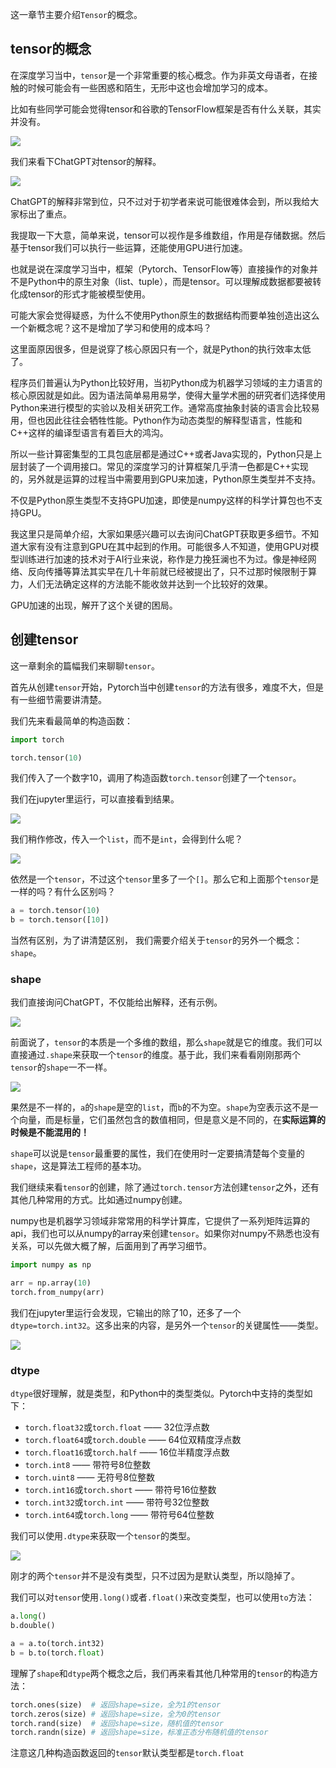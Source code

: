 这一章节主要介绍`Tensor`的概念。



## tensor的概念



在深度学习当中，`tensor`是一个非常重要的核心概念。作为非英文母语者，在接触的时候可能会有一些困惑和陌生，无形中这也会增加学习的成本。



比如有些同学可能会觉得tensor和谷歌的TensorFlow框架是否有什么关联，其实并没有。



![](https://moutsea-blog.oss-cn-hangzhou.aliyuncs.com/image-20240121170835434.png)



我们来看下ChatGPT对tensor的解释。



![](https://moutsea-blog.oss-cn-hangzhou.aliyuncs.com/image-20240121171359369.png)



ChatGPT的解释非常到位，只不过对于初学者来说可能很难体会到，所以我给大家标出了重点。



我提取一下大意，简单来说，tensor可以视作是多维数组，作用是存储数据。然后基于tensor我们可以执行一些运算，还能使用GPU进行加速。



也就是说在深度学习当中，框架（Pytorch、TensorFlow等）直接操作的对象并不是Python中的原生对象（list、tuple），而是tensor。可以理解成数据都要被转化成tensor的形式才能被模型使用。



可能大家会觉得疑惑，为什么不使用Python原生的数据结构而要单独创造出这么一个新概念呢？这不是增加了学习和使用的成本吗？



这里面原因很多，但是说穿了核心原因只有一个，就是Python的执行效率太低了。



程序员们普遍认为Python比较好用，当初Python成为机器学习领域的主力语言的核心原因就是如此。因为语法简单易用易学，使得大量学术圈的研究者们选择使用Python来进行模型的实验以及相关研究工作。通常高度抽象封装的语言会比较易用，但也因此往往会牺牲性能。Python作为动态类型的解释型语言，性能和C++这样的编译型语言有着巨大的鸿沟。



所以一些计算密集型的工具包底层都是通过C++或者Java实现的，Python只是上层封装了一个调用接口。常见的深度学习的计算框架几乎清一色都是C++实现的，另外就是运算的过程当中需要用到GPU来加速，Python原生类型并不支持。



不仅是Python原生类型不支持GPU加速，即使是numpy这样的科学计算包也不支持GPU。



我这里只是简单介绍，大家如果感兴趣可以去询问ChatGPT获取更多细节。不知道大家有没有注意到GPU在其中起到的作用。可能很多人不知道，使用GPU对模型训练进行加速的技术对于AI行业来说，称作是力挽狂澜也不为过。像是神经网络、反向传播等算法其实早在几十年前就已经被提出了，只不过那时候限制于算力，人们无法确定这样的方法能不能收敛并达到一个比较好的效果。



GPU加速的出现，解开了这个关键的困局。



## 创建tensor



这一章剩余的篇幅我们来聊聊`tensor`。



首先从创建`tensor`开始，Pytorch当中创建`tensor`的方法有很多，难度不大，但是有一些细节需要讲清楚。



我们先来看最简单的构造函数：



```python
import torch

torch.tensor(10)
```



我们传入了一个数字10，调用了构造函数`torch.tensor`创建了一个`tensor`。



我们在jupyter里运行，可以直接看到结果。



![](https://moutsea-blog.oss-cn-hangzhou.aliyuncs.com/image-20240121174029695.png)



我们稍作修改，传入一个`list`，而不是`int`，会得到什么呢？



![](https://moutsea-blog.oss-cn-hangzhou.aliyuncs.com/image-20240121174159495.png)



依然是一个`tensor`，不过这个`tensor`里多了一个`[]`。那么它和上面那个`tensor`是一样的吗？有什么区别吗？



```python
a = torch.tensor(10)
b = torch.tensor([10])
```



当然有区别，为了讲清楚区别， 我们需要介绍关于`tensor`的另外一个概念：`shape`。



### shape



我们直接询问ChatGPT，不仅能给出解释，还有示例。



![](https://moutsea-blog.oss-cn-hangzhou.aliyuncs.com/image-20240121174706643.png)



前面说了，`tensor`的本质是一个多维的数组，那么`shape`就是它的维度。我们可以直接通过`.shape`来获取一个`tensor`的维度。基于此，我们来看看刚刚那两个`tensor`的`shape`一不一样。



![](https://moutsea-blog.oss-cn-hangzhou.aliyuncs.com/image-20240121174830515.png)



果然是不一样的，`a`的`shape`是空的`list`，而`b`的不为空。`shape`为空表示这不是一个向量，而是标量，它们虽然包含的数值相同，但是意义是不同的，在**实际运算的时候是不能混用的！**



`shape`可以说是`tensor`最重要的属性，我们在使用时一定要搞清楚每个变量的`shape`，这是算法工程师的基本功。



我们继续来看`tensor`的创建，除了通过`torch.tensor`方法创建`tensor`之外，还有其他几种常用的方式。比如通过numpy创建。



numpy也是机器学习领域非常常用的科学计算库，它提供了一系列矩阵运算的api，我们也可以从numpy的array来创建`tensor`。如果你对numpy不熟悉也没有关系，可以先做大概了解，后面用到了再学习细节。



```python
import numpy as np

arr = np.array(10)
torch.from_numpy(arr)
```



我们在jupyter里运行会发现，它输出的除了10，还多了一个`dtype=torch.int32`。这多出来的内容，是另外一个`tensor`的关键属性——类型。



![](https://moutsea-blog.oss-cn-hangzhou.aliyuncs.com/image-20240121175524440.png)



### dtype



`dtype`很好理解，就是类型，和Python中的类型类似。Pytorch中支持的类型如下：

- `torch.float32`或`torch.float` —— 32位浮点数
- `torch.float64`或`torch.double` —— 64位双精度浮点数
- `torch.float16`或`torch.half` —— 16位半精度浮点数
- `torch.int8` —— 带符号8位整数
- `torch.uint8` —— 无符号8位整数
- `torch.int16`或`torch.short` —— 带符号16位整数
- `torch.int32`或`torch.int` —— 带符号32位整数
- `torch.int64`或`torch.long` —— 带符号64位整数



我们可以使用`.dtype`来获取一个`tensor`的类型。



![](https://moutsea-blog.oss-cn-hangzhou.aliyuncs.com/image-20240121180348915.png)



刚才的两个`tensor`并不是没有类型，只不过因为是默认类型，所以隐掉了。



我们可以对`tensor`使用`.long()`或者`.float()`来改变类型，也可以使用`to`方法：



```python
a.long()
b.double()

a = a.to(torch.int32)
b = b.to(torch.float)
```



理解了`shape`和`dtype`两个概念之后，我们再来看其他几种常用的`tensor`的构造方法：



```python
torch.ones(size)  # 返回shape=size，全为1的tensor
torch.zeros(size) # 返回shape=size，全为0的tensor
torch.rand(size)  # 返回shape=size，随机值的tensor
torch.randn(size) # 返回shape=size，标准正态分布随机值的tensor
```



注意这几种构造函数返回的`tensor`默认类型都是`torch.float`